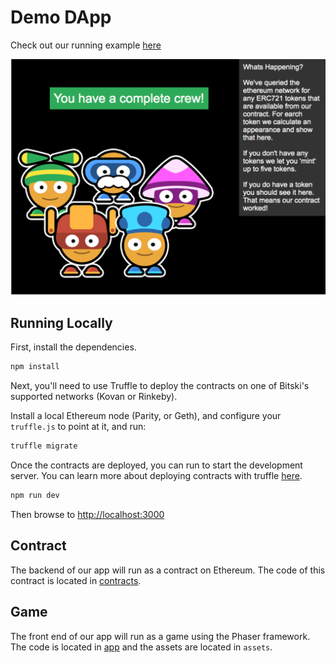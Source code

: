 # Demo DApp

Check out our running example [here](https://example-dapp-1.bitski.com/)

![Screenshot](assets/screenshot.png)

## Running Locally

First, install the dependencies.

```bash
npm install
```

Next, you'll need to use Truffle to deploy the contracts on one of Bitski's supported networks (Kovan or Rinkeby).

Install a local Ethereum node (Parity, or Geth), and configure your `truffle.js` to point at it, and run:

```bash
truffle migrate
```

Once the contracts are deployed, you can run to start the development server. You can learn more about deploying contracts with truffle [here](http://truffleframework.com/docs/getting_started/migrations).

```bash
npm run dev
```

Then browse to [http://localhost:3000](http://localhost:3000)

## Contract

The backend of our app will run as a contract on Ethereum. The code of this contract is located in [contracts](contracts/).

## Game

The front end of our app will run as a game using the Phaser framework. The code is located in [app](app/) and the assets are located in ```assets```.
